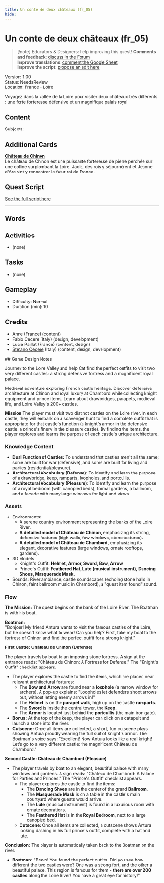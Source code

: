 ```yaml
---
title: Un conte de deux châteaux (fr_05)
hide:
---
```


# Un conte de deux châteaux (fr_05)
> [!note] Educators & Designers: help improving this quest!
> **Comments and feedback**: [discuss in the Forum](https://antura.discourse.group/t/fr-05-a-tale-of-two-castles/26/1)  
> **Improve translations**: [comment the Google Sheet](https://docs.google.com/spreadsheets/d/1FPFOy8CHor5ArSg57xMuPAG7WM27-ecDOiU-OmtHgjw/edit?gid=1463729744#gid=1463729744)  
> **Improve the script**: [propose an edit here](https://github.com/vgwb/Antura/blob/main/Assets/_discover/_quests/FR_05%20Loire%20Castles/FR_05%20Loire%20Castles%20-%20Yarn%20Script.yarn)  

Version: 1.00  
Status: NeedsReview  
Location: France - Loire

Voyagez dans la vallée de la Loire pour visiter deux châteaux très différents : une forte forteresse défensive et un magnifique palais royal

## Content
Subjects: 


## Additional Cards
**[Château de Chinon](../../cards/index.md#castle_chinon)**  
Le château de Chinon est une puissante forteresse de pierre perchée sur une colline surplombant la Loire. Jadis, des rois y séjournèrent et Jeanne d'Arc vint y rencontrer le futur roi de France.  

## Quest Script

[See the full script here](./fr_05-script.md)

---

## Words
## Activities
- (none)

## Tasks
- (none)
## Gameplay
- Difficulty: Normal
- Duration (min): 10
## Credits
- Anne (France) (content)
- Fabio Cecere (Italy) (design, development)
- Lucie Paillat (France) (content, design)
- [Stefano Cecere](https://stefanocecere.com) (Italy) (content, design, development)

## Game Design Notes

Journey to the Loire Valley and help Cat find the perfect outfits to visit two very different castles: a strong defensive fortress and a magnificent royal palace. 

Medieval adventure exploring French castle heritage. Discover defensive architecture at Chinon and royal luxury at Chambord while collecting knight equipment and prince items. Learn about drawbridges, parapets, medieval life, and Loire Valley's 200+ castles.

**Mission**
The player must visit two distinct castles on the Loire river. In each castle, they will embark on a scavenger hunt to find a complete outfit that is appropriate for that castle's function (a knight's armor in the defensive castle, a prince's finery in the pleasure castle). By finding the items, the player explores and learns the purpose of each castle's unique architecture.

### Knowledge Content

- **Dual Function of Castles:** To understand that castles aren't all the same; some are built for war (defensive), and some are built for living and parties (residential/pleasure).
- **Architectural Vocabulary (Defense)**: To identify and learn the purpose of a drawbridge, keep, ramparts, loopholes, and portcullis.
- **Architectural Vocabulary (Pleasure)**: To identify and learn the purpose of a royal bedroom (with canopied beds), formal gardens, a ballroom, and a facade with many large windows for light and views.

### Assets

- Environments:
  - A serene country environment representing the banks of the Loire River.
  - **A detailed model of Château de Chinon,** emphasizing its strong, defensive features (high walls, few windows, stone textures).
  - **A detailed model of Château de Chambord,** emphasizing its elegant, decorative features (large windows, ornate rooftops, gardens).
- 3D Models
  - Knight's Outfit: **Helmet, Armor, Sword, Bow, Arrow.**
  - Prince's Outfit: **Feathered Hat, Lute (musical instrument), Dancing Shoes, Masquerade Mask.**
- Sounds: River ambiance, castle soundscapes (echoing stone halls in Chinon, faint ballroom music in Chambord), a "quest item found" sound.

### Flow
**The Mission:** The quest begins on the bank of the Loire River. The Boatman is with his boat.

**Boatman:**  
"Bonjour\! My friend Antura wants to visit the famous castles of the Loire, but he doesn't know what to wear\! Can you help? First, take my boat to the fortress of Chinon and find the perfect outfit for a strong knight."

**First Castle: Château de Chinon (Defense)**

The player travels by boat to an imposing stone fortress. A sign at the entrance reads: "Château de Chinon: A Fortress for Defense." The "Knight's Outfit" checklist appears.  
  * The player explores the castle to find the items, which are placed near relevant architectural features:  
    * The **Bow and Arrow** are found near a **loophole** (a narrow window for archers). A pop-up explains: "Loopholes let defenders shoot arrows out, without letting enemy arrows in\!"  
    * The **Helmet** is on the **parapet walk**, high up on the castle **ramparts**.  
    * The **Sword** is inside the central tower, the **Keep**.  
    * The **Armor** is located just behind the **portcullis** (the main iron gate).  
  * **Bonus:** At the top of the keep, the player can click on a catapult and launch a stone into the river.  
  * **Cutscene:** Once all items are collected, a short, fun cutscene plays showing Antura proudly wearing the full suit of knight's armor. The Boatman's voice says: "Excellent\! Now Antura looks like a real knight\! Let's go to a very different castle: the magnificent Château de Chambord."

**Second Castle: Château de Chambord (Pleasure)**

* The player travels by boat to an elegant, beautiful palace with many windows and gardens. A sign reads: "Château de Chambord: A Palace for Parties and Princes." The "Prince's Outfit" checklist appears.  
  * The player explores the castle to find the items:  
    * The **Dancing Shoes** are in the center of the grand **Ballroom**.  
    * The **Masquerade Mask** is on a table in the castle's main courtyard where guests would arrive.  
    * The **Lute** (musical instrument) is found in a luxurious room with ornate decorations.  
    * The **Feathered Hat** is in the **Royal Bedroom**, next to a large canopied bed.  
  * **Cutscene:** Once all items are collected, a cutscene shows Antura looking dashing in his full prince's outfit, complete with a hat and lute.

**Conclusion:** The player is automatically taken back to the Boatman on the river.

* **Boatman:** "Bravo\! You found the perfect outfits. Did you see how different the two castles were? One was a strong fort, and the other a beautiful palace. This region is famous for them \- **there are over 200 castles** along the Loire River\! You have a great eye for history\!"  


